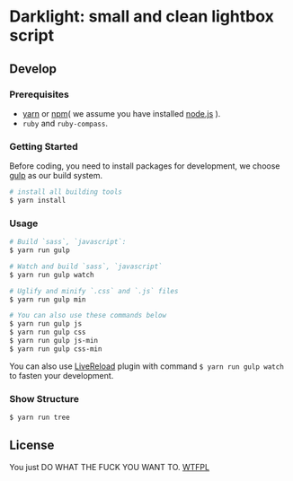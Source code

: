 # Darklight: small and clean lightbox script

## Develop

### Prerequisites
- [yarn](https://yarnpkg.com/) or [npm](https://www.npmjs.com/)( we assume you have installed [node.js](https://nodejs.org/en/) ).
- `ruby` and `ruby-compass`.

### Getting Started

Before coding, you need to install packages for development, we choose [gulp](http://gulpjs.com/) as our build system.

```bash
# install all building tools
$ yarn install
```

### Usage

```bash
# Build `sass`, `javascript`:
$ yarn run gulp

# Watch and build `sass`, `javascript`
$ yarn run gulp watch

# Uglify and minify `.css` and `.js` files
$ yarn run gulp min

# You can also use these commands below
$ yarn run gulp js
$ yarn run gulp css
$ yarn run gulp js-min
$ yarn run gulp css-min

```

You can also use [LiveReload](https://chrome.google.com/webstore/detail/livereload/jnihajbhpnppcggbcgedagnkighmdlei) plugin with command `$ yarn run gulp watch` to fasten your development.

### Show Structure

```bash
$ yarn run tree
```

## License
You just DO WHAT THE FUCK YOU WANT TO. [WTFPL](https://github.com/akccakcctw/darklight/blob/master/LICENSE)
